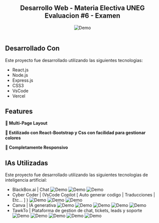 <h2 align="center">
  Desarrollo Web - Materia Electiva UNEG
  <br/>
  Evaluacion #6 - Examen
</h2>
<div align="center">
  <img alt="Demo" src="./Images/readme-img1.png" />
</div>

<br/>

## Desarrollado Con

Este proyecto fue desarrollado utilizando las siguientes tecnologias:

- React.js
- Node.js
- Express.js
- CSS3
- VsCode
- Vercel

## Features

**📖 Multi-Page Layout**

**🎨 Estilizado con React-Bootstrap y Css con facilidad para gestionar colores**

**📱 Completamente Responsivo**

## IAs Utilizadas

Este proyecto fue desarrollado utilizando las siguientes tecnologias de inteligencia artificial:

- <a src="https://www.blackbox.ai/">BlackBox.ai</a> | Chat
    <img alt="Demo" src="./Images/evidencias/Generacion de textos-1.png" />
    <img alt="Demo" src="./Images/evidencias/Generacion de textos-2.png" />
    <img alt="Demo" src="./Images/evidencias/Generacion de textos-3.png" />
- <a src="https://marketplace.visualstudio.com/items?itemName=Blackboxapp.blackbox">Cyber Coder</a> | (VsCode Copilot [ Auto generar codigo | Traducciones | Etc... ] )
    <img alt="Demo" src="./Images/evidencias/BlackBoxAI Copilot Auto generar codigo.png" />
    <img alt="Demo" src="./Images/evidencias/BlackBoxAI Copilot para traducciones.png" />
    <img alt="Demo" src="./Images/evidencias/BlackBoxAI Copilot Generar Documentacion.png" />
- <a src="https://www.canva.com/ai-image-generator/">Canva</a> | IA generativa
    <img alt="Demo" src="./Images/evidencias/Generacion de Imagenes.png" />
    <img alt="Demo" src="./Images/evidencias/Generacion de Logo.png" />
    <img alt="Demo" src="./Images/evidencias/Generacion de Logo Opcion Definitiva.png" />
    <img alt="Demo" src="./Images/evidencias/BlackBoxAI Copilot Generar componente Tawkto1.png" />
    <img alt="Demo" src="./Images/evidencias/BlackBoxAI Copilot Generar componente Tawkto2.png" />
- <a src="https://www.canva.com/ai-image-generator/">TawkTo</a> | Plataforma de gestion de chat, tickets, leads y soporte
    <img alt="Demo" src="./Images/evidencias/Activacion de IA TawkTo.png" />
    <img alt="Demo" src="./Images/evidencias/Definir captacion de leads en Form de PRE-CHAT.png" />
    <img alt="Demo" src="./Images/evidencias/Implementacion de IA y Generacion de FAQS automaticamente.png" />
    <img alt="Demo" src="./Images/evidencias/Implementado el chat box IA TawkTo con exito en Web.png" />
    <img alt="Demo" src="./Images/evidencias/Seguimiento de incidencias desde panel de TawkTo autogestionado por IA.png" />